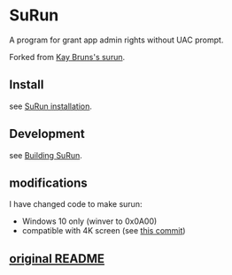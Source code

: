 # SuRun

A program for grant app admin rights without UAC prompt.

Forked from [Kay Bruns's surun][1].

## Install

see [SuRun installation][install].

## Development

see [Building SuRun][build].

## modifications

I have changed code to make surun:
- Windows 10 only (winver to 0x0A00)
- compatible with 4K screen (see [this commit][4k-commit])

## [original README][or]

[or]: https://surun-docs.web.app/post/original_readme/
[4k-commit]: https://github.com/soda92/surun/commit/bad6e31f13f115a65a314c6615c8d585eb1bb325
[1]: https://kay-bruns.de/wp/software/surun/

[install]: https://surun-docs.web.app/post/surun-installation/
[build]: https://surun-docs.web.app/post/building/

